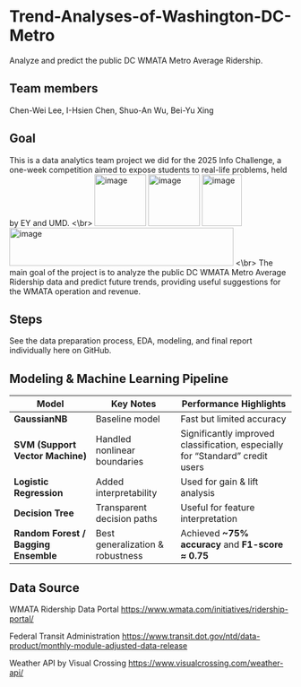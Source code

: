 # Trend-Analyses-of-Washington-DC-Metro
Analyze and predict the public DC WMATA Metro Average Ridership.

## Team members
Chen-Wei Lee, 
I-Hsien Chen, 
Shuo-An Wu, 
Bei-Yu Xing

## Goal
This is a data analytics team project we did for the 2025 Info Challenge, a one-week competition aimed to expose students to real-life problems, held by EY and UMD. <\br>
<img width="92" height="92" alt="image" src="https://github.com/user-attachments/assets/ddc11ed7-5352-4322-bab0-b4db25d54e39" /> 
<img width="92" height="92" alt="image" src="https://github.com/user-attachments/assets/661b03f1-2ddd-4ac3-a325-43c900e11b49" />
<img width="71" height="92" alt="image" src="https://github.com/user-attachments/assets/9999da34-d36d-400b-9c3a-7452232d5d39" />
<img width="400" height="68" alt="image" src="https://github.com/user-attachments/assets/833a2f81-de99-4b6a-9050-dd1abfdca310" /> <\br>
The main goal of the project is to analyze the public DC WMATA Metro Average Ridership data and predict future trends, providing useful suggestions for the WMATA operation and revenue.

## Steps
See the data preparation process, EDA, modeling, and final report individually here on GitHub.

## Modeling & Machine Learning Pipeline
| Model                                | Key Notes                        | Performance Highlights                                                        |
| ------------------------------------ | -------------------------------- | ----------------------------------------------------------------------------- |
| **GaussianNB**                       | Baseline model                   | Fast but limited accuracy                                                     |
| **SVM (Support Vector Machine)**     | Handled nonlinear boundaries     | Significantly improved classification, especially for “Standard” credit users |
| **Logistic Regression**              | Added interpretability           | Used for gain & lift analysis                                                 |
| **Decision Tree**                    | Transparent decision paths       | Useful for feature interpretation                                             |
| **Random Forest / Bagging Ensemble** | Best generalization & robustness | Achieved **~75% accuracy** and **F1-score ≈ 0.75**                            |

## Data Source
WMATA Ridership Data Portal
https://www.wmata.com/initiatives/ridership-portal/

Federal Transit Administration
https://www.transit.dot.gov/ntd/data-product/monthly-module-adjusted-data-release

Weather API by Visual Crossing
https://www.visualcrossing.com/weather-api/


